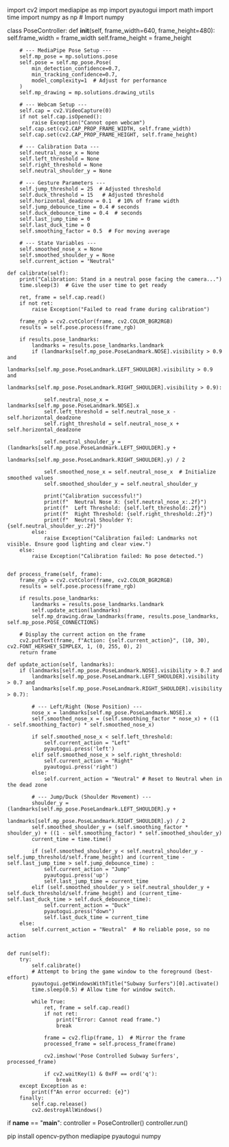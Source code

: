 import cv2
import mediapipe as mp
import pyautogui
import math
import time
import numpy as np  # Import numpy

class PoseController:
    def __init__(self, frame_width=640, frame_height=480):
        self.frame_width = frame_width
        self.frame_height = frame_height

        # --- MediaPipe Pose Setup ---
        self.mp_pose = mp.solutions.pose
        self.pose = self.mp_pose.Pose(
            min_detection_confidence=0.7,
            min_tracking_confidence=0.7,
            model_complexity=1  # Adjust for performance
        )
        self.mp_drawing = mp.solutions.drawing_utils

        # --- Webcam Setup ---
        self.cap = cv2.VideoCapture(0)
        if not self.cap.isOpened():
            raise Exception("Cannot open webcam")
        self.cap.set(cv2.CAP_PROP_FRAME_WIDTH, self.frame_width)
        self.cap.set(cv2.CAP_PROP_FRAME_HEIGHT, self.frame_height)

        # --- Calibration Data ---
        self.neutral_nose_x = None
        self.left_threshold = None
        self.right_threshold = None
        self.neutral_shoulder_y = None

        # --- Gesture Parameters ---
        self.jump_threshold = 25  # Adjusted threshold
        self.duck_threshold = 15   # Adjusted threshold
        self.horizontal_deadzone = 0.1  # 10% of frame width
        self.jump_debounce_time = 0.4 # seconds
        self.duck_debounce_time = 0.4  # seconds
        self.last_jump_time = 0
        self.last_duck_time = 0
        self.smoothing_factor = 0.5  # For moving average

        # --- State Variables ---
        self.smoothed_nose_x = None
        self.smoothed_shoulder_y = None
        self.current_action = "Neutral"

    def calibrate(self):
        print("Calibration: Stand in a neutral pose facing the camera...")
        time.sleep(3)  # Give the user time to get ready

        ret, frame = self.cap.read()
        if not ret:
            raise Exception("Failed to read frame during calibration")

        frame_rgb = cv2.cvtColor(frame, cv2.COLOR_BGR2RGB)
        results = self.pose.process(frame_rgb)

        if results.pose_landmarks:
            landmarks = results.pose_landmarks.landmark
            if (landmarks[self.mp_pose.PoseLandmark.NOSE].visibility > 0.9 and
                landmarks[self.mp_pose.PoseLandmark.LEFT_SHOULDER].visibility > 0.9 and
                landmarks[self.mp_pose.PoseLandmark.RIGHT_SHOULDER].visibility > 0.9):

                self.neutral_nose_x = landmarks[self.mp_pose.PoseLandmark.NOSE].x
                self.left_threshold = self.neutral_nose_x - self.horizontal_deadzone
                self.right_threshold = self.neutral_nose_x + self.horizontal_deadzone

                self.neutral_shoulder_y = (landmarks[self.mp_pose.PoseLandmark.LEFT_SHOULDER].y +
                                           landmarks[self.mp_pose.PoseLandmark.RIGHT_SHOULDER].y) / 2

                self.smoothed_nose_x = self.neutral_nose_x  # Initialize smoothed values
                self.smoothed_shoulder_y = self.neutral_shoulder_y

                print("Calibration successful!")
                print(f"  Neutral Nose X: {self.neutral_nose_x:.2f}")
                print(f"  Left Threshold: {self.left_threshold:.2f}")
                print(f"  Right Threshold: {self.right_threshold:.2f}")
                print(f"  Neutral Shoulder Y: {self.neutral_shoulder_y:.2f}")
            else:
                raise Exception("Calibration failed: Landmarks not visible. Ensure good lighting and clear view.")
        else:
            raise Exception("Calibration failed: No pose detected.")


    def process_frame(self, frame):
        frame_rgb = cv2.cvtColor(frame, cv2.COLOR_BGR2RGB)
        results = self.pose.process(frame_rgb)

        if results.pose_landmarks:
            landmarks = results.pose_landmarks.landmark
            self.update_action(landmarks)
            self.mp_drawing.draw_landmarks(frame, results.pose_landmarks, self.mp_pose.POSE_CONNECTIONS)

        # Display the current action on the frame
        cv2.putText(frame, f"Action: {self.current_action}", (10, 30), cv2.FONT_HERSHEY_SIMPLEX, 1, (0, 255, 0), 2)
        return frame

    def update_action(self, landmarks):
        if (landmarks[self.mp_pose.PoseLandmark.NOSE].visibility > 0.7 and
            landmarks[self.mp_pose.PoseLandmark.LEFT_SHOULDER].visibility > 0.7 and
            landmarks[self.mp_pose.PoseLandmark.RIGHT_SHOULDER].visibility > 0.7):

            # --- Left/Right (Nose Position) ---
            nose_x = landmarks[self.mp_pose.PoseLandmark.NOSE].x
            self.smoothed_nose_x = (self.smoothing_factor * nose_x) + ((1 - self.smoothing_factor) * self.smoothed_nose_x)

            if self.smoothed_nose_x < self.left_threshold:
                self.current_action = "Left"
                pyautogui.press('left')
            elif self.smoothed_nose_x > self.right_threshold:
                self.current_action = "Right"
                pyautogui.press('right')
            else:
                self.current_action = "Neutral" # Reset to Neutral when in the dead zone

            # --- Jump/Duck (Shoulder Movement) ---
            shoulder_y = (landmarks[self.mp_pose.PoseLandmark.LEFT_SHOULDER].y +
                           landmarks[self.mp_pose.PoseLandmark.RIGHT_SHOULDER].y) / 2
            self.smoothed_shoulder_y = (self.smoothing_factor * shoulder_y) + ((1 - self.smoothing_factor) * self.smoothed_shoulder_y)
            current_time = time.time()
            
            if (self.smoothed_shoulder_y < self.neutral_shoulder_y - self.jump_threshold/self.frame_height) and (current_time - self.last_jump_time > self.jump_debounce_time) :
                self.current_action = "Jump"
                pyautogui.press('up')
                self.last_jump_time = current_time
            elif (self.smoothed_shoulder_y > self.neutral_shoulder_y + self.duck_threshold/self.frame_height) and (current_time-self.last_duck_time > self.duck_debounce_time):
                self.current_action = "Duck"
                pyautogui.press("down")
                self.last_duck_time = current_time
        else:
            self.current_action = "Neutral"  # No reliable pose, so no action
            

    def run(self):
        try:
            self.calibrate()
            # Attempt to bring the game window to the foreground (best-effort)
            pyautogui.getWindowsWithTitle("Subway Surfers")[0].activate()
            time.sleep(0.5) # Allow time for window switch.

            while True:
                ret, frame = self.cap.read()
                if not ret:
                    print("Error: Cannot read frame.")
                    break

                frame = cv2.flip(frame, 1)  # Mirror the frame
                processed_frame = self.process_frame(frame)

                cv2.imshow('Pose Controlled Subway Surfers', processed_frame)

                if cv2.waitKey(1) & 0xFF == ord('q'):
                    break
        except Exception as e:
            print(f"An error occurred: {e}")
        finally:
            self.cap.release()
            cv2.destroyAllWindows()

if __name__ == "__main__":
    controller = PoseController()
    controller.run()

pip install opencv-python mediapipe pyautogui numpy

